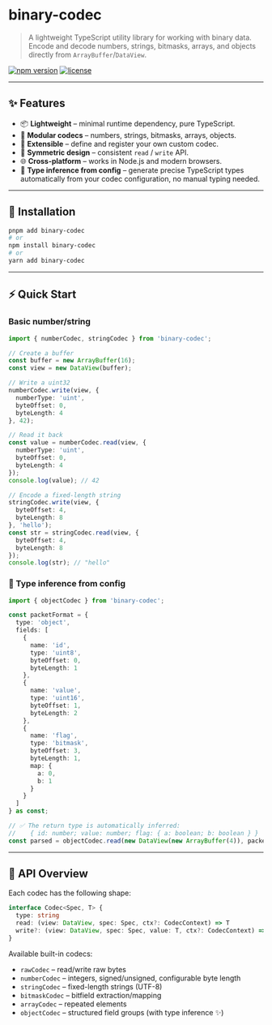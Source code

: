 # binary-codec

> A lightweight TypeScript utility library for working with binary data.
> Encode and decode numbers, strings, bitmasks, arrays, and objects directly from `ArrayBuffer`/`DataView`.

[![npm version](https://img.shields.io/npm/v/binary-codec.svg)](https://www.npmjs.com/package/binary-codec)
[![license](https://img.shields.io/npm/l/binary-codec.svg)](./LICENSE)

---

## ✨ Features

* 📦 **Lightweight** – minimal runtime dependency, pure TypeScript.
* 🧩 **Modular codecs** – numbers, strings, bitmasks, arrays, objects.
* 🔧 **Extensible** – define and register your own custom codec.
* 🔄 **Symmetric design** – consistent `read` / `write` API.
* 🌐 **Cross-platform** – works in Node.js and modern browsers.
* 🧠 **Type inference from config** – generate precise TypeScript types automatically from your codec configuration, no manual typing needed.

---

## 🚀 Installation

```bash
pnpm add binary-codec
# or
npm install binary-codec
# or
yarn add binary-codec
```

---

## ⚡ Quick Start

### Basic number/string

```ts
import { numberCodec, stringCodec } from 'binary-codec';

// Create a buffer
const buffer = new ArrayBuffer(16);
const view = new DataView(buffer);

// Write a uint32
numberCodec.write(view, {
  numberType: 'uint',
  byteOffset: 0,
  byteLength: 4
}, 42);

// Read it back
const value = numberCodec.read(view, {
  numberType: 'uint',
  byteOffset: 0,
  byteLength: 4
});
console.log(value); // 42

// Encode a fixed-length string
stringCodec.write(view, {
  byteOffset: 4,
  byteLength: 8
}, 'hello');
const str = stringCodec.read(view, {
  byteOffset: 4,
  byteLength: 8
});
console.log(str); // "hello"
```

### 🔮 Type inference from config

```ts
import { objectCodec } from 'binary-codec';

const packetFormat = {
  type: 'object',
  fields: [
    {
      name: 'id',
      type: 'uint8',
      byteOffset: 0,
      byteLength: 1
    },
    {
      name: 'value',
      type: 'uint16',
      byteOffset: 1,
      byteLength: 2
    },
    {
      name: 'flag',
      type: 'bitmask',
      byteOffset: 3,
      byteLength: 1,
      map: {
        a: 0,
        b: 1
      }
    }
  ]
} as const;

// ✅ The return type is automatically inferred:
//    { id: number; value: number; flag: { a: boolean; b: boolean } }
const parsed = objectCodec.read(new DataView(new ArrayBuffer(4)), packetFormat);
```

---

## 📖 API Overview

Each codec has the following shape:

```ts
interface Codec<Spec, T> {
  type: string
  read: (view: DataView, spec: Spec, ctx?: CodecContext) => T
  write?: (view: DataView, spec: Spec, value: T, ctx?: CodecContext) => void
}
```

Available built-in codecs:

* `rawCodec` – read/write raw bytes
* `numberCodec` – integers, signed/unsigned, configurable byte length
* `stringCodec` – fixed-length strings (UTF-8)
* `bitmaskCodec` – bitfield extraction/mapping
* `arrayCodec` – repeated elements
* `objectCodec` – structured field groups (with type inference ✨)
